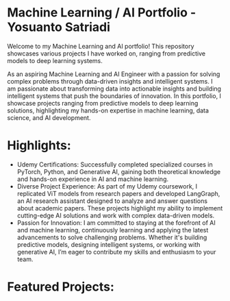 # Machine Learning / AI Portfolio - Yosuanto Satriadi

Welcome to my Machine Learning and AI portfolio! This repository showcases various projects I have worked on, ranging from predictive models to deep learning systems.

As an aspiring Machine Learning and AI Engineer with a passion for solving complex problems through data-driven insights and intelligent systems. I am passionate about transforming data into actionable insights and building intelligent systems that push the boundaries of innovation. In this portfolio, I showcase projects ranging from predictive models to deep learning solutions, highlighting my hands-on expertise in machine learning, data science, and AI development.

# Highlights:
- Udemy Certifications: Successfully completed specialized courses in PyTorch, Python, and Generative AI, gaining both theoretical knowledge and hands-on experience in AI and machine learning.
- Diverse Project Experience: As part of my Udemy coursework, I replicated ViT models from research papers and developed LangGraph, an AI research assistant designed to analyze and answer questions about academic papers. These projects highlight my ability to implement cutting-edge AI solutions and work with complex data-driven models.
- Passion for Innovation: I am committed to staying at the forefront of AI and machine learning, continuously learning and applying the latest advancements to solve challenging problems. Whether it's building predictive models, designing intelligent systems, or working with generative AI, I’m eager to contribute my skills and enthusiasm to your team.

# Featured Projects:
